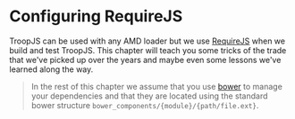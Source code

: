 # Configuring RequireJS

TroopJS can be used with any AMD loader but we use [RequireJS](http://requirejs.org/) when we build and test TroopJS. This chapter will teach you some tricks of the trade that we've picked up over the years and maybe even some lessons we've learned along the way.

> In the rest of this chapter we assume that you use [bower](http://bower.io/) to manage your dependencies and that they are located using the standard bower structure `bower_components/{module}/{path/file.ext}`.